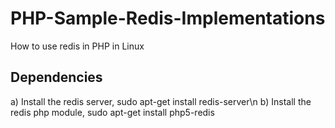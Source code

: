 # PHP-Sample-Redis-Implementations
How to use redis in PHP in Linux

Dependencies
------------
a) Install the redis server, sudo apt-get install redis-server\n
b) Install the redis php module, sudo apt-get install php5-redis
